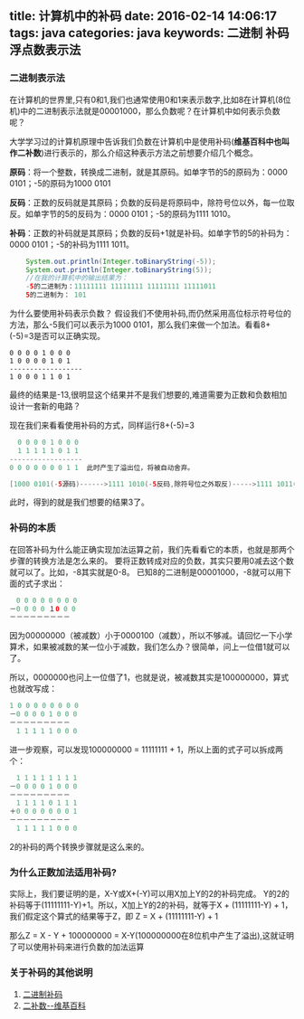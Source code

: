 title: 计算机中的补码
date: 2016-02-14 14:06:17
tags: java
categories: java
keywords: 二进制 补码 浮点数表示法
---

### 二进制表示法
在计算机的世界里,只有0和1,我们也通常使用0和1来表示数字,比如8在计算机(8位机)中的二进制表示法就是00001000，那么负数呢？在计算机中如何表示负数呢？

大学学习过的计算机原理中告诉我们负数在计算机中是使用补码(**维基百科中也叫作二补数**)进行表示的，那么介绍这种表示方法之前想要介绍几个概念。

**原码**：将一个整数，转换成二进制，就是其原码。如单字节的5的原码为：0000 0101；-5的原码为1000 0101

**反码**：正数的反码就是其原码；负数的反码是将原码中，除符号位以外，每一位取反。如单字节的5的反码为：0000 0101；-5的原码为1111 1010。

**补码**：正数的补码就是其原码；负数的反码+1就是补码。如单字节的5的补码为：0000 0101；-5的补码为1111 1011。

```java
	System.out.println(Integer.toBinaryString(-5));
    System.out.println(Integer.toBinaryString(5));
    //在我的计算机中的输出结果为：
    -5的二进制为：11111111 11111111 11111111 11111011
	5的二进制为： 101
```

为什么要使用补码表示负数？
假设我们不使用补码,而仍然采用高位标示符号位的方法，那么-5我们可以表示为1000 0101，那么我们来做一个加法。看看8+(-5)=3是否可以正确实现。

```
0 0 0 0 1 0 0 0
1 0 0 0 0 1 0 1 
------------------
1 0 0 0 1 1 0 1
```
最终的结果是-13,很明显这个结果并不是我们想要的,难道需要为正数和负数相加设计一套新的电路？

现在我们来看看使用补码的方式，同样运行8+(-5)=3

```java
  0 0 0 0 1 0 0 0
  1 1 1 1 1 0 1 1   
------------------
0 0 0 0 0 0 0 1 1  此时产生了溢出位，将被自动舍弃。

[1000 0101(-5源码)------>1111 1010(-5反码,除符号位之外取反)----->1111 1011(补码)]
```

此时，得到的就是我们想要的结果3了。

### 补码的本质

在回答补码为什么能正确实现加法运算之前，我们先看看它的本质，也就是那两个步骤的转换方法是怎么来的。
要将正数转成对应的负数，其实只要用0减去这个数就可以了。比如，-8其实就是0-8。
已知8的二进制是00001000，-8就可以用下面的式子求出：

```java
　0 0 0 0 0 0 0 0 
－0 0 0 0 １0 0 0 
－－－－－－－－－
```

因为00000000（被减数）小于0000100（减数），所以不够减。请回忆一下小学算术，如果被减数的某一位小于减数，我们怎么办？很简单，问上一位借1就可以了。

所以，0000000也问上一位借了1，也就是说，被减数其实是100000000，算式也就改写成：

```java
1 0 0 0 0 0 0 0 0 
－0 0 0 0 1 0 0 0 
－－－－－－－－－
　1 1 1 1 1 0 0 0 
```
进一步观察，可以发现100000000 = 11111111 + 1，所以上面的式子可以拆成两个：

```java
　1 1 1 1 1 1 1 1
－0 0 0 0 1 0 0 0 
－－－－－－－－－
　1 1 1 1 0 1 1 1
＋0 0 0 0 0 0 0 1
－－－－－－－－－
　1 1 1 1 1 0 0 0 
```
2的补码的两个转换步骤就是这么来的。

### 为什么正数加法适用补码?
实际上，我们要证明的是，X-Y或X+(-Y)可以用X加上Y的2的补码完成。
Y的2的补码等于(11111111-Y)+1。所以，X加上Y的2的补码，就等于X + (11111111-Y) + 1，我们假定这个算式的结果等于Z，即 Z = X + (11111111-Y) + 1

那么Z = X - Y + 100000000 =  X-Y(100000000在8位机中产生了溢出),这就证明了可以使用补码来进行负数的加法运算


### 关于补码的其他说明

1. [二进制补码](http://www.ruanyifeng.com/blog/2009/08/twos_complement.html)
2. [二补数--维基百科](https://zh.wikipedia.org/wiki/%E4%BA%8C%E8%A3%9C%E6%95%B8)
